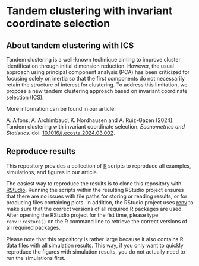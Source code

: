 # Tandem clustering with invariant coordinate selection

## About tandem clustering with ICS
Tandem clustering is a well-known technique aiming to improve cluster
identification through initial dimension reduction. However, the usual approach 
using principal component analysis (PCA) has been criticized for focusing 
solely on inertia so that the first components do not necessarily retain the 
structure of interest for clustering. To address this limitation, we propose a 
new tandem clustering approach based on invariant coordinate selection (ICS).

More information can be found in our article:

A. Alfons, A. Archimbaud, K. Nordhausen and A. Ruiz-Gazen (2024).
Tandem clustering with invariant coordinate selection. 
*Econometrics and Statistics*. doi: [10.1016/j.ecosta.2024.03.002](https://doi.org/10.1016/j.ecosta.2024.03.002).

## Reproduce results
This repository provides a collection of [R](https://CRAN.R-project.org/) 
scripts to reproduce all examples, simulations, and figures in our article.

The easiest way to reproduce the results is to clone this repository with 
[RStudio](https://rstudio.com/products/rstudio/download/).  Running the 
scripts within the resulting RStudio project ensures that there are no issues 
with file paths for storing or reading results, or for producing files 
containing plots.  In addition, the RStudio project uses 
[renv](https://rstudio.github.io/renv/) to make sure that the correct 
versions of all required R packages are used.  After opening the RStudio 
project for the fist time, please type `renv::restore()` on the R command 
line to retrieve the correct versions of all required packages.

Please note that this repository is rather large because it also contains R 
data files with all simulation results.  This way, if you only want to quickly
reproduce the figures with simulation results, you do not actually need to run 
the simulations first.
